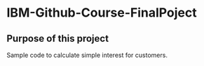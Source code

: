 # IBM-Github-Course-FinalPoject

## Purpose of this project
Sample code to calculate simple interest for customers.
